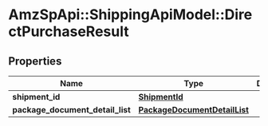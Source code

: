 # AmzSpApi::ShippingApiModel::DirectPurchaseResult

## Properties
Name | Type | Description | Notes
------------ | ------------- | ------------- | -------------
**shipment_id** | [**ShipmentId**](ShipmentId.md) |  | 
**package_document_detail_list** | [**PackageDocumentDetailList**](PackageDocumentDetailList.md) |  | [optional] 

